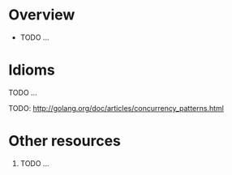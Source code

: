 # Overview
- TODO ...


# Idioms
TODO ...


TODO: http://golang.org/doc/articles/concurrency_patterns.html


# Other resources
1. TODO ...

